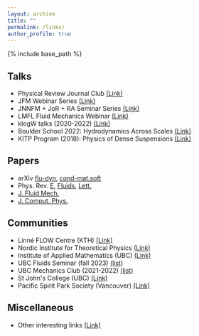 ```yaml
---
layout: archive
title: ""
permalink: /links/
author_profile: true
---
```


{% include base_path %}

## Talks

* Physical Review Journal Club [(Link)](https://journals.aps.org/journal-club)
* JFM Webinar Series [(Link)](https://cassyni.com/s/fmws/seminars)
* JNNFM + JoR + RA Seminar Series [(Link)](http://pcwww.liv.ac.uk/~robpoole/jnnfm/jnnfm_seminar.htm)
* LMFL Fluid Mechanics Webinar [(Link)](https://lmfl.cnrs.fr/en/the-laboratory/webinar/)
* klogW talks (2020-2022) [(Link)](https://gsnpaps.wixsite.com/home)
* Boulder School 2022: Hydrodynamics Across Scales [(Link)](https://www.youtube.com/playlist?list=PL8mMEmoXNBfaFV2wA4lDD7j_f2l7BTYIV)
* KITP Program (2018): Physics of Dense Suspensions [(Link)](https://online.kitp.ucsb.edu/online/suspensions18/)

## Papers

* arXiv
[flu-dyn](https://arxiv.org/list/physics.flu-dyn/recent),
[cond-mat.soft](https://arxiv.org/list/cond-mat.soft/recent)
* Phys. Rev.
[E](https://journals.aps.org/pre/),
[Fluids](https://journals.aps.org/prfluids/),
[Lett.](https://journals.aps.org/prl/)
* [J. Fluid Mech.](https://www.cambridge.org/core/journals/journal-of-fluid-mechanics)
* [J. Comput. Phys.](https://www.journals.elsevier.com/journal-of-computational-physics)


## Communities

* Linné FLOW Centre (KTH) [(Link)](https://www.flow.kth.se/about-flow)
* Nordic Institute for Theoretical Physics [(Link)](https://www.nordita.org/)
* Institute of Applied Mathematics (UBC) [(Link)](https://www.iam.ubc.ca/)
* UBC Fluids Seminar (fall 2023) [(list)](/ubc-fluids/)
* UBC Mechanics Club (2021-2022) [(list)](/vfc/)
* St John's College (UBC) [(Link)](https://stjohns.ubc.ca/)
* Pacific Spirit Park Society (Vancouver) [(Link)](http://pacificspiritparksociety.org/)

## Miscellaneous

* Other interesting links [(Link)](/misc/)
